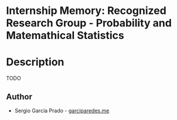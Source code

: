 # Internship Memory: Recognized Research Group - Probability and Matemathical Statistics


# Description

TODO 


## Author
  
  * Sergio García Prado - [garciparedes.me](http://garciparedes.me)

